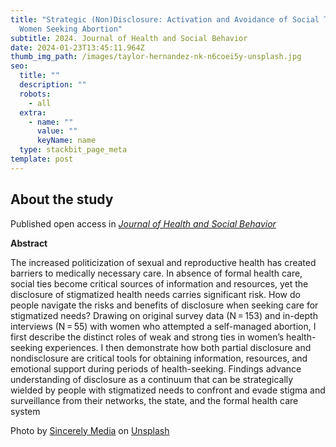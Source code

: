 ```yaml
---
title: "Strategic (Non)Disclosure: Activation and Avoidance of Social Ties among
  Women Seeking Abortion"
subtitle: 2024. Journal of Health and Social Behavior
date: 2024-01-23T13:45:11.964Z
thumb_img_path: /images/taylor-hernandez-nk-n6coei5y-unsplash.jpg
seo:
  title: ""
  description: ""
  robots:
    - all
  extra:
    - name: ""
      value: ""
      keyName: name
  type: stackbit_page_meta
template: post
---
```

## About the study

Published open access in *[Journal of Health and Social Behavior](https://doi.org/10.1177/00221465231215783)*

**A﻿bstract**

The increased politicization of sexual and reproductive health has created barriers to medically necessary care. In absence of formal health care, social ties become critical sources of information and resources, yet the disclosure of stigmatized health needs carries significant risk. How do people navigate the risks and benefits of disclosure when seeking care for stigmatized needs? Drawing on original survey data (N = 153) and in-depth interviews (N = 55) with women who attempted a self-managed abortion, I first describe the distinct roles of weak and strong ties in women’s health-seeking experiences. I then demonstrate how both partial disclosure and nondisclosure are critical tools for obtaining information, resources, and emotional support during periods of health-seeking. Findings advance understanding of disclosure as a continuum that can be strategically wielded by people with stigmatized needs to confront and evade stigma and surveillance from their networks, the state, and the formal health care system

Photo by [Sincerely Media](https://unsplash.com/@sincerelymedia?utm_content=creditCopyText&utm_medium=referral&utm_source=unsplash) on [Unsplash](https://unsplash.com/photos/woman-using-macbook-pro-HL3EOgFiy0k?utm_content=creditCopyText&utm_medium=referral&utm_source=unsplash)